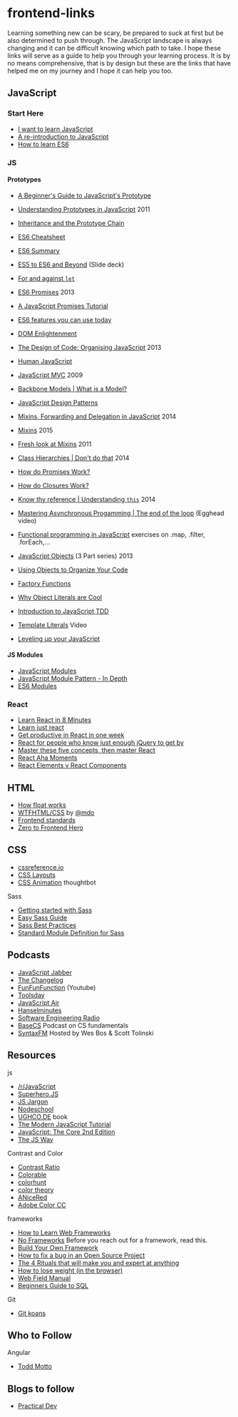 # frontend-links
Learning something new can be scary, be prepared to suck at first but be also determined to push through. The JavaScript landscape is always changing and it can be difficult knowing which path to take. I hope these links will serve as a guide to help you through your learning process. It is by no means comprehensive, that is by design but these are the links that have helped me on my journey and I hope it can help you too.

## JavaScript

### Start Here
* [I want to learn JavaScript](https://medium.com/@_cmdv_/i-want-to-learn-javascript-in-2015-e96cd85ad225#.2vrwxvu78)
* [A re-introduction to JavaScript](https://developer.mozilla.org/en-US/docs/Web/JavaScript/A_re-introduction_to_JavaScript?redirectlocale=en-US&redirectslug=JavaScript%2FA_re-introduction_to_JavaScript)
* [How to learn ES6](https://medium.com/javascript-scene/how-to-learn-es6-47d9a1ac2620#.x0hlquwtk)


### JS  
#### Prototypes  
* [A Beginner's Guide to JavaScript's Prototype](https://tylermcginnis.com/beginners-guide-to-javascript-prototype/)  
* [Understanding Prototypes in JavaScript](http://yehudakatz.com/2011/08/12/understanding-prototypes-in-javascript/) 2011
* [Inheritance and the Prototype Chain](https://developer.mozilla.org/en-US/docs/Web/JavaScript/Inheritance_and_the_prototype_chain)


* [ES6 Cheatsheet](https://github.com/DrkSephy/es6-cheatsheet)  
* [ES6 Summary](https://github.com/zsolt-nagy/es6-summary)  
* [ES5 to ES6 and Beyond](https://speakerdeck.com/rauschma/from-es5-to-es6-es2015-and-es2016) (Slide deck) 
* [For and against `let`](https://davidwalsh.name/for-and-against-let)
* [ES6 Promises](http://www.html5rocks.com/en/tutorials/es6/promises/) 2013
* [A JavaScript Promises Tutorial](https://www.toptal.com/javascript/javascript-promises)  
* [ES6 features you can use today](https://scotch.io/bar-talk/five-things-you-can-use-in-es6-today)
* [DOM Enlightenment](http://domenlightenment.com/)
* [The Design of Code: Organising JavaScript](http://alistapart.com/article/the-design-of-code-organizing-javascript) 2013
* [Human JavaScript](http://read.humanjavascript.com/)
* [JavaScript MVC](http://alistapart.com/article/javascript-mvc) 2009
* [Backbone Models | What is a Model?](https://cdnjs.com/libraries/backbone.js/tutorials/what-is-a-model/)
* [JavaScript Design Patterns](http://addyosmani.com/resources/essentialjsdesignpatterns/book/) 
* [Mixins, Forwarding and Delegation in JavaScript](http://raganwald.com/2014/04/10/mixins-forwarding-delegation.html) 2014
* [Mixins](http://raganwald.com/2015/06/10/mixins.html) 2015
* [Fresh look at Mixins](https://javascriptweblog.wordpress.com/2011/05/31/a-fresh-look-at-javascript-mixins/) 2011
* [Class Hierarchies | Don't do that](http://raganwald.com/2014/03/31/class-hierarchies-dont-do-that.html) 2014
* [How do Promises Work?](http://robotlolita.me/2015/11/15/how-do-promises-work.html)
* [How do Closures Work?](http://stackoverflow.com/questions/111102/how-do-javascript-closures-work)
* [Know thy reference | Understanding `this`](http://perfectionkills.com/know-thy-reference/) 2014
* [Mastering Asynchronous Progamming | The end of the loop](https://egghead.io/series/mastering-asynchronous-programming-the-end-of-the-loop) (Egghead video)
* [Functional programming in JavaScript](http://reactivex.io/learnrx/) exercises on .map, .filter, .forEach,...
* [JavaScript Objects](https://davidwalsh.name/javascript-objects) (3 Part series) 2013 
* [Using Objects to Organize Your Code](http://rmurphey.com/blog/2009/10/15/using-objects-to-organize-your-code)  
* [Factory Functions](https://medium.com/@pyrolistical/factory-functions-pattern-in-depth-356d14801c91#.2mm3prg3i)
* [Why Object Literals are Cool](https://rainsoft.io/why-object-literals-in-javascript-are-cool/)
* [Introduction to JavaScript TDD](http://jrsinclair.com/articles/2016/gentle-introduction-to-javascript-tdd-intro/) 
* [Template Literals](https://www.youtube.com/watch?v=c9j0avG5L4c) Video
* [Leveling up your JavaScript](http://developer.telerik.com/featured/leveling-up-your-javascript/)  

#### JS Modules  
* [JavaScript Modules](https://medium.com/@preethikasireddy/javascript-modules-a-beginner-s-guide-783f7d7a5fcc#.q2jk2t796)  
* [JavaScript Module Pattern - In Depth](http://www.adequatelygood.com/JavaScript-Module-Pattern-In-Depth.html)  
* [ES6 Modules](https://24ways.org/2014/javascript-modules-the-es6-way/)  

### React
* [Learn React in 8 Minutes](https://medium.com/learning-new-stuff/learn-react-js-in-7-min-92a1ef023003#.eb15028ct)
* [Learn just react](http://jamesknelson.com/learn-raw-react-no-jsx-flux-es6-webpack/)
* [Get productive in React in one week](https://css-tricks.com/productive-in-react/)
* [React for people who know just enough jQuery to get by](http://reactfordesigners.com/labs/reactjs-introduction-for-people-who-know-just-enough-jquery-to-get-by/)
* [Master these five concepts, then master React](https://medium.freecodecamp.com/the-5-things-you-need-to-know-to-understand-react-a1dbd5d114a3#.ad4vren79)
* [React Aha Moments](https://tylermcginnis.com/react-aha-moments/)  
* [React Elements v React Components](https://tylermcginnis.com/react-elements-vs-react-components/)

## HTML  
* [How float works](http://bitsofco.de/how-floating-works/)
* [WTFHTML/CSS](http://wtfhtmlcss.com/) by [@mdo](http://github.com/mdo)
* [Frontend standards](http://yellowshoe.com.au/standards/)  
* [Zero to Frontend Hero](https://medium.freecodecamp.com/from-zero-to-front-end-hero-part-1-7d4f7f0bff02#.q8a82q284)  


## CSS  
* [cssreference.io](http://cssreference.io/)  
* [CSS Layouts](http://book.mixu.net/css/single-page.html)  
* [CSS Animation](https://robots.thoughtbot.com/css-animation-for-beginners) thoughtbot

Sass
* [Getting started with Sass](https://www.hongkiat.com/blog/getting-started-saas/)  
* [Easy Sass Guide](https://www.hongkiat.com/blog/easy-sass-guide/)  
* [Sass Best Practices](https://www.hongkiat.com/blog/sass-tips-tools-for-developers/) 
* [Standard Module Definition for Sass](http://thesassway.com/intermediate/a-standard-module-definition-for-sass)


## Podcasts
* [JavaScript Jabber](https://devchat.tv/js-jabber)
* [The Changelog](http://5by5.tv/changelog)
* [FunFunFunction](https://www.youtube.com/channel/UCO1cgjhGzsSYb1rsB4bFe4Q) (Youtube) 
* [Toolsday](http://toolsday.io/)
* [JavaScript Air](https://javascriptair.com/)
* [Hanselminutes](http://hanselminutes.com/)
* [Software Engineering Radio](http://www.se-radio.net/)
* [BaseCS](https://www.codenewbie.org/basecs) Podcast on CS fundamentals
* [SyntaxFM](https://syntax.fm/) Hosted by Wes Bos & Scott Tolinski

## Resources
js  
* [/r/JavaScript](https://www.reddit.com/r/javascript)
* [Superhero.JS](http://superherojs.com/)
* [JS Jargon](http://jargon.js.org/)   
* [Nodeschool](https://nodeschool.io/)   
* [UGHCO.DE](https://ughco.de/index.html) book    
* [The Modern JavaScript Tutorial](https://javascript.info/)
* [JavaScript: The Core 2nd Edition](http://dmitrysoshnikov.com/ecmascript/javascript-the-core-2nd-edition/)
* [The JS Way](https://github.com/bpesquet/thejsway/)

Contrast and Color  
* [Contrast Ratio](https://contrast-ratio.com/)  
* [Colorable](https://colorable.jxnblk.com)
* [colorhunt](http://colorhunt.co/)  
* [color theory](https://tallys.github.io/color-theory/)  
* [ANiceRed](http://anice.red/)  
* [Adobe Color CC](https://color.adobe.com/)

frameworks  
* [How to Learn Web Frameworks](https://medium.com/shopify-ux/how-to-learn-web-frameworks-9d447cb71e68#.rhm8nf3ds)    
* [No Frameworks](https://mmikowski.github.io/no-frameworks/) Before you reach out for a framework, read this.   
* [Build Your Own Framework](https://medium.com/este-js-framework/what-i-would-recommend-instead-of-angular-js-62b057d8a9e#.9n2fpmvpv)
* [How to fix a bug in an Open Source Project](http://nolanlawson.com/2015/12/28/how-to-fix-a-bug-in-an-open-source-project/)  
* [The 4 Rituals that will make you and expert at anything](http://www.bakadesuyo.com/2016/03/expert/)  
* [How to lose weight (in the browser)](https://browserdiet.com/)  
* [Web Field Manual](http://webfieldmanual.com/)  
* [Beginners Guide to SQL](http://www.sohamkamani.com/blog/2016/07/07/a-beginners-guide-to-sql/)  

Git
* [Git koans](http://stevelosh.com/blog/2013/04/git-koans/)  


## Who to Follow
Angular 
* [Todd Motto](https://toddmotto.com/)

## Blogs to follow
* [Practical Dev](https://dev.to/)  
